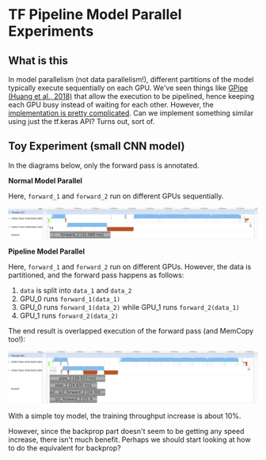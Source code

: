 # TF Pipeline Model Parallel Experiments

## What is this

In model parallelism (not data parallelism!), different partitions of the model typically execute sequentially on each GPU. We've seen things like [GPipe (Huang et al., 2018)](https://arxiv.org/abs/1811.06965) that allow the execution to be pipelined, hence keeping each GPU busy instead of waiting for each other. However, the [implementation is pretty complicated](https://github.com/tensorflow/lingvo/blob/master/lingvo/core/gpipe.py). Can we implement something similar using just the tf.keras API? Turns out, sort of.

## Toy Experiment (small CNN model)

In the diagrams below, only the forward pass is annotated. 

**Normal Model Parallel**

Here, `forward_1` and `forward_2` run on different GPUs sequentially.

![only parallel](images/only_parallel.png)

**Pipeline Model Parallel**

Here, `forward_1` and `forward_2` run on different GPUs. However, the data is partitioned, and the forward pass happens as follows:

1. `data` is split into `data_1` and `data_2`
2. GPU_0 runs `forward_1(data_1)`
3. GPU_0 runs `forward_1(data_2)` while GPU_1 runs `forward_2(data_1)`
2. GPU_1 runs `forward_2(data_2)`

The end result is overlapped execution of the forward pass (and MemCopy too!):

![pipeline parallel](images/pipeline_parallel.png)

With a simple toy model, the training throughput increase is about 10%.

However, since the backprop part doesn't seem to be getting any speed increase, there isn't much benefit. Perhaps we should start looking at how to do the equivalent for backprop?


